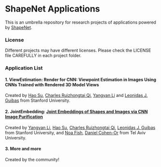 # ShapeNet Applications
This is an umbrella repository for research projects of applications powered by <a href="http://shapenet.cs.stanford.edu/" target="_blank">ShapeNet</a>.

### License
Different projects may have different licenses. Please check the LICENSE file CAREFULLY in each project folder.

### Application List
#### 1. ViewEstimation: Render for CNN: Viewpoint Estimation in Images Using CNNs Trained with Rendered 3D Model Views
Created by <a href="http://ai.stanford.edu/~haosu/" target="_blank">Hao Su</a>, <a href="http://web.stanford.edu/~rqi/" target="_blank">Charles Ruizhongtai Qi</a>, <a href="http://web.stanford.edu/~yangyan/" target="_blank">Yangyan Li</a> and <a href="http://geometry.stanford.edu/member/guibas/" target="_blank">Leonidas J. Guibas</a> from Stanford University.

#### 2. JointEmbedding: <a href="http://geometry.stanford.edu/projects/jointembedding/" target="_blank">Joint Embeddings of Shapes and Images via CNN Image Purification</a>
Created by <a href="http://web.stanford.edu/~yangyan/" target="_blank">Yangyan Li</a>, <a href="http://ai.stanford.edu/~haosu/" target="_blank">Hao Su</a>, <a href="http://web.stanford.edu/~rqi/" target="_blank">Charles Ruizhongtai Qi</a>, <a href="http://geometry.stanford.edu/member/guibas/" target="_blank">Leonidas J. Guibas</a> from Stanford University, and <a href="http://www.cs.tau.ac.il/~noafish/" target="_blank">Noa Fish</a>, <a href="http://www.cs.tau.ac.il/~dcor/" target="_blank">Daniel Cohen-Or</a> from Tel Aviv University.

#### 3. More and more
Created by the community!
